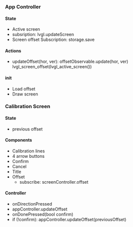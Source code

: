 ### App Controller
#### State
- Active screen
 - subsription: lvgl.updateScreen
- Screen offset
  Subscription: storage.save
#### Actions
- updateOffset(hor, ver):
    offsetObservable.update(hor, ver)
    lvgl_screen_offset(lvgl_active_screen())
#### init
 - Load offset
 - Draw screen

### Calibration Screen
#### State
- previous offset
#### Components
- Calibration lines
- 4 arrow buttons
- Confirm
- Cancel
- Title
- Offset
  - subscribe: screenController.offset

#### Controller
- onDirectionPressed
 - appController.updateOffset
- onDonePressed(bool confirm)
 - if (!confirm):
    appController.updateOffset(previousOffset)